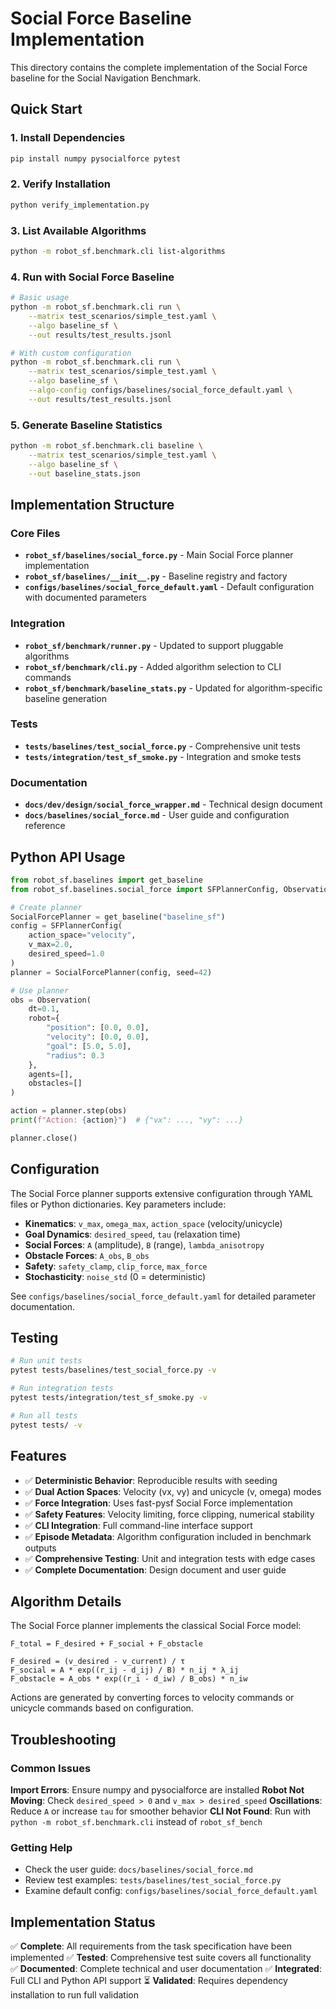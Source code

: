 # Social Force Baseline Implementation

This directory contains the complete implementation of the Social Force baseline for the Social Navigation Benchmark.

## Quick Start

### 1. Install Dependencies

```bash
pip install numpy pysocialforce pytest
```

### 2. Verify Installation

```bash
python verify_implementation.py
```

### 3. List Available Algorithms

```bash
python -m robot_sf.benchmark.cli list-algorithms
```

### 4. Run with Social Force Baseline

```bash
# Basic usage
python -m robot_sf.benchmark.cli run \
    --matrix test_scenarios/simple_test.yaml \
    --algo baseline_sf \
    --out results/test_results.jsonl

# With custom configuration
python -m robot_sf.benchmark.cli run \
    --matrix test_scenarios/simple_test.yaml \
    --algo baseline_sf \
    --algo-config configs/baselines/social_force_default.yaml \
    --out results/test_results.jsonl
```

### 5. Generate Baseline Statistics

```bash
python -m robot_sf.benchmark.cli baseline \
    --matrix test_scenarios/simple_test.yaml \
    --algo baseline_sf \
    --out baseline_stats.json
```

## Implementation Structure

### Core Files

- **`robot_sf/baselines/social_force.py`** - Main Social Force planner implementation
- **`robot_sf/baselines/__init__.py`** - Baseline registry and factory
- **`configs/baselines/social_force_default.yaml`** - Default configuration with documented parameters

### Integration

- **`robot_sf/benchmark/runner.py`** - Updated to support pluggable algorithms
- **`robot_sf/benchmark/cli.py`** - Added algorithm selection to CLI commands
- **`robot_sf/benchmark/baseline_stats.py`** - Updated for algorithm-specific baseline generation

### Tests

- **`tests/baselines/test_social_force.py`** - Comprehensive unit tests
- **`tests/integration/test_sf_smoke.py`** - Integration and smoke tests

### Documentation

- **`docs/dev/design/social_force_wrapper.md`** - Technical design document
- **`docs/baselines/social_force.md`** - User guide and configuration reference

## Python API Usage

```python
from robot_sf.baselines import get_baseline
from robot_sf.baselines.social_force import SFPlannerConfig, Observation

# Create planner
SocialForcePlanner = get_baseline("baseline_sf")
config = SFPlannerConfig(
    action_space="velocity",
    v_max=2.0,
    desired_speed=1.0
)
planner = SocialForcePlanner(config, seed=42)

# Use planner
obs = Observation(
    dt=0.1,
    robot={
        "position": [0.0, 0.0],
        "velocity": [0.0, 0.0],
        "goal": [5.0, 5.0],
        "radius": 0.3
    },
    agents=[],
    obstacles=[]
)

action = planner.step(obs)
print(f"Action: {action}")  # {"vx": ..., "vy": ...}

planner.close()
```

## Configuration

The Social Force planner supports extensive configuration through YAML files or Python dictionaries. Key parameters include:

- **Kinematics**: `v_max`, `omega_max`, `action_space` (velocity/unicycle)
- **Goal Dynamics**: `desired_speed`, `tau` (relaxation time)
- **Social Forces**: `A` (amplitude), `B` (range), `lambda_anisotropy`
- **Obstacle Forces**: `A_obs`, `B_obs`
- **Safety**: `safety_clamp`, `clip_force`, `max_force`
- **Stochasticity**: `noise_std` (0 = deterministic)

See `configs/baselines/social_force_default.yaml` for detailed parameter documentation.

## Testing

```bash
# Run unit tests
pytest tests/baselines/test_social_force.py -v

# Run integration tests  
pytest tests/integration/test_sf_smoke.py -v

# Run all tests
pytest tests/ -v
```

## Features

- ✅ **Deterministic Behavior**: Reproducible results with seeding
- ✅ **Dual Action Spaces**: Velocity (vx, vy) and unicycle (v, omega) modes
- ✅ **Force Integration**: Uses fast-pysf Social Force implementation
- ✅ **Safety Features**: Velocity limiting, force clipping, numerical stability
- ✅ **CLI Integration**: Full command-line interface support
- ✅ **Episode Metadata**: Algorithm configuration included in benchmark outputs
- ✅ **Comprehensive Testing**: Unit and integration tests with edge cases
- ✅ **Complete Documentation**: Design document and user guide

## Algorithm Details

The Social Force planner implements the classical Social Force model:

```
F_total = F_desired + F_social + F_obstacle

F_desired = (v_desired - v_current) / τ
F_social = A * exp((r_ij - d_ij) / B) * n_ij * λ_ij  
F_obstacle = A_obs * exp((r_i - d_iw) / B_obs) * n_iw
```

Actions are generated by converting forces to velocity commands or unicycle commands based on configuration.

## Troubleshooting

### Common Issues

**Import Errors**: Ensure numpy and pysocialforce are installed
**Robot Not Moving**: Check `desired_speed > 0` and `v_max > desired_speed`
**Oscillations**: Reduce `A` or increase `tau` for smoother behavior
**CLI Not Found**: Run with `python -m robot_sf.benchmark.cli` instead of `robot_sf_bench`

### Getting Help

- Check the user guide: `docs/baselines/social_force.md`
- Review test examples: `tests/baselines/test_social_force.py`
- Examine default config: `configs/baselines/social_force_default.yaml`

## Implementation Status

✅ **Complete**: All requirements from the task specification have been implemented
✅ **Tested**: Comprehensive test suite covers all functionality  
✅ **Documented**: Complete technical and user documentation
✅ **Integrated**: Full CLI and Python API support
⏳ **Validated**: Requires dependency installation to run full validation